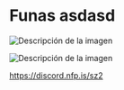 # Funas asdasd

![Descripción de la imagen](https://fastly.picsum.photos/id/213/800/600.jpg?hmac=XqYuq_oX6o-663RV7eyRSh2zSrHPXIkcHXkL-_7u8U4)

![Descripción de la imagen](https://discord.nfp.is/sz2) 

https://discord.nfp.is/sz2
